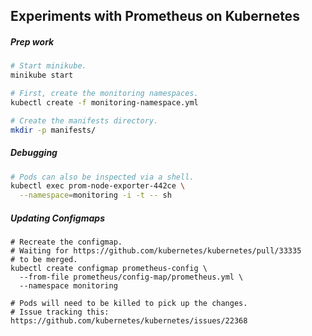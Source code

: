 ## Experiments with Prometheus on Kubernetes

##### Prep work

```bash
# Start minikube.
minikube start

# First, create the monitoring namespaces.
kubectl create -f monitoring-namespace.yml

# Create the manifests directory.
mkdir -p manifests/
```

##### Debugging

```bash
# Pods can also be inspected via a shell.
kubectl exec prom-node-exporter-442ce \
  --namespace=monitoring -i -t -- sh
```

##### Updating Configmaps

```
# Recreate the configmap.
# Waiting for https://github.com/kubernetes/kubernetes/pull/33335
# to be merged.
kubectl create configmap prometheus-config \
  --from-file prometheus/config-map/prometheus.yml \
  --namespace monitoring

# Pods will need to be killed to pick up the changes.
# Issue tracking this: https://github.com/kubernetes/kubernetes/issues/22368
```
